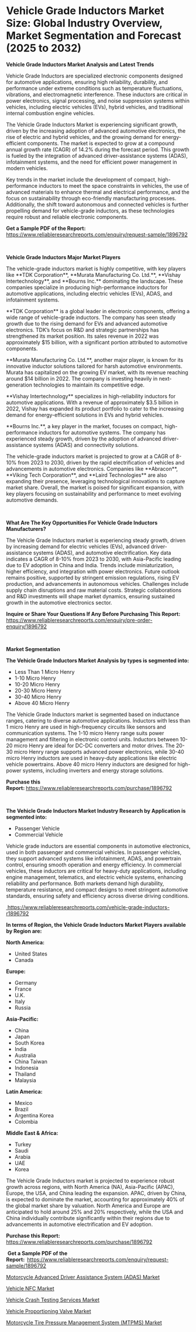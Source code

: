 <p><h1>Vehicle Grade Inductors Market Size: Global Industry Overview, Market Segmentation and Forecast (2025 to 2032)</h1></p><p><strong>Vehicle Grade Inductors Market Analysis and Latest Trends</strong></p>
<p><p>Vehicle Grade Inductors are specialized electronic components designed for automotive applications, ensuring high reliability, durability, and performance under extreme conditions such as temperature fluctuations, vibrations, and electromagnetic interference. These inductors are critical in power electronics, signal processing, and noise suppression systems within vehicles, including electric vehicles (EVs), hybrid vehicles, and traditional internal combustion engine vehicles.</p><p>The Vehicle Grade Inductors Market is experiencing significant growth, driven by the increasing adoption of advanced automotive electronics, the rise of electric and hybrid vehicles, and the growing demand for energy-efficient components. The market is expected to grow at a compound annual growth rate (CAGR) of 14.2% during the forecast period. This growth is fueled by the integration of advanced driver-assistance systems (ADAS), infotainment systems, and the need for efficient power management in modern vehicles.</p><p>Key trends in the market include the development of compact, high-performance inductors to meet the space constraints in vehicles, the use of advanced materials to enhance thermal and electrical performance, and the focus on sustainability through eco-friendly manufacturing processes. Additionally, the shift toward autonomous and connected vehicles is further propelling demand for vehicle-grade inductors, as these technologies require robust and reliable electronic components.</p></p>
<p><strong>Get a Sample PDF of the Report:&nbsp;</strong> <a href="https://www.reliableresearchreports.com/enquiry/request-sample/1896792?utm_campaign=8&utm_medium=2&utm_source=Github&utm_content=ia&utm_term=24012025&utm_id=vehicle-grade-inductors">https://www.reliableresearchreports.com/enquiry/request-sample/1896792</a></p>
<p>&nbsp;</p>
<p><strong>Vehicle Grade Inductors Major Market Players</strong></p>
<p><p>The vehicle-grade inductors market is highly competitive, with key players like **TDK Corporation**, **Murata Manufacturing Co. Ltd.**, **Vishay Intertechnology**, and **Bourns Inc.** dominating the landscape. These companies specialize in producing high-performance inductors for automotive applications, including electric vehicles (EVs), ADAS, and infotainment systems.</p><p>**TDK Corporation** is a global leader in electronic components, offering a wide range of vehicle-grade inductors. The company has seen steady growth due to the rising demand for EVs and advanced automotive electronics. TDK’s focus on R&D and strategic partnerships has strengthened its market position. Its sales revenue in 2022 was approximately $15 billion, with a significant portion attributed to automotive components.</p><p>**Murata Manufacturing Co. Ltd.**, another major player, is known for its innovative inductor solutions tailored for harsh automotive environments. Murata has capitalized on the growing EV market, with its revenue reaching around $14 billion in 2022. The company is investing heavily in next-generation technologies to maintain its competitive edge.</p><p>**Vishay Intertechnology** specializes in high-reliability inductors for automotive applications. With a revenue of approximately $3.5 billion in 2022, Vishay has expanded its product portfolio to cater to the increasing demand for energy-efficient solutions in EVs and hybrid vehicles.</p><p>**Bourns Inc.**, a key player in the market, focuses on compact, high-performance inductors for automotive systems. The company has experienced steady growth, driven by the adoption of advanced driver-assistance systems (ADAS) and connectivity solutions.</p><p>The vehicle-grade inductors market is projected to grow at a CAGR of 8-10% from 2023 to 2030, driven by the rapid electrification of vehicles and advancements in automotive electronics. Companies like **Abracon**, **Viking Tech Corporation**, and **Laird Technologies** are also expanding their presence, leveraging technological innovations to capture market share. Overall, the market is poised for significant expansion, with key players focusing on sustainability and performance to meet evolving automotive demands.</p></p>
<p>&nbsp;</p>
<p><strong>What Are The Key Opportunities For Vehicle Grade Inductors Manufacturers?</strong></p>
<p><p>The Vehicle Grade Inductors market is experiencing steady growth, driven by increasing demand for electric vehicles (EVs), advanced driver-assistance systems (ADAS), and automotive electrification. Key data indicates a CAGR of 8-10% from 2023 to 2030, with Asia-Pacific leading due to EV adoption in China and India. Trends include miniaturization, higher efficiency, and integration with power electronics. Future outlook remains positive, supported by stringent emission regulations, rising EV production, and advancements in autonomous vehicles. Challenges include supply chain disruptions and raw material costs. Strategic collaborations and R&D investments will shape market dynamics, ensuring sustained growth in the automotive electronics sector.</p></p>
<p><strong>Inquire or Share Your Questions If Any Before Purchasing This Report:</strong> <a href="https://www.reliableresearchreports.com/enquiry/pre-order-enquiry/1896792?utm_campaign=8&utm_medium=2&utm_source=Github&utm_content=ia&utm_term=24012025&utm_id=vehicle-grade-inductors">https://www.reliableresearchreports.com/enquiry/pre-order-enquiry/1896792</a></p>
<p>&nbsp;</p>
<p><strong>Market Segmentation</strong></p>
<p><strong>The Vehicle Grade Inductors Market Analysis by types is segmented into:</strong></p>
<p><ul><li>Less Than 1 Micro Henry</li><li>1-10 Micro Henry</li><li>10-20 Micro Henry</li><li>20-30 Micro Henry</li><li>30-40 Micro Henry</li><li>Above 40 Micro Henry</li></ul></p>
<p><p>The Vehicle Grade Inductors market is segmented based on inductance ranges, catering to diverse automotive applications. Inductors with less than 1 micro Henry are used in high-frequency circuits like sensors and communication systems. The 1-10 micro Henry range suits power management and filtering in electronic control units. Inductors between 10-20 micro Henry are ideal for DC-DC converters and motor drives. The 20-30 micro Henry range supports advanced power electronics, while 30-40 micro Henry inductors are used in heavy-duty applications like electric vehicle powertrains. Above 40 micro Henry inductors are designed for high-power systems, including inverters and energy storage solutions.</p></p>
<p><strong>Purchase this Report:&nbsp;</strong><a href="https://www.reliableresearchreports.com/purchase/1896792?utm_campaign=8&utm_medium=2&utm_source=Github&utm_content=ia&utm_term=24012025&utm_id=vehicle-grade-inductors">https://www.reliableresearchreports.com/purchase/1896792</a></p>
<p>&nbsp;</p>
<p><strong>The Vehicle Grade Inductors Market Industry Research by Application is segmented into:</strong></p>
<p><ul><li>Passenger Vehicle</li><li>Commercial Vehicle</li></ul></p>
<p><p>Vehicle grade inductors are essential components in automotive electronics, used in both passenger and commercial vehicles. In passenger vehicles, they support advanced systems like infotainment, ADAS, and powertrain control, ensuring smooth operation and energy efficiency. In commercial vehicles, these inductors are critical for heavy-duty applications, including engine management, telematics, and electric vehicle systems, enhancing reliability and performance. Both markets demand high durability, temperature resistance, and compact designs to meet stringent automotive standards, ensuring safety and efficiency across diverse driving conditions.</p></p>
<p><a href="https://www.reliableresearchreports.com/vehicle-grade-inductors-r1896792?utm_campaign=8&utm_medium=2&utm_source=Github&utm_content=ia&utm_term=24012025&utm_id=vehicle-grade-inductors">&nbsp;https://www.reliableresearchreports.com/vehicle-grade-inductors-r1896792</a></p>
<p><strong>In terms of Region, the Vehicle Grade Inductors Market Players available by Region are:</strong></p>
<p>
    <p> <strong> North America: </strong>
        <ul>
            <li>United States</li>
            <li>Canada</li>
        </ul>
        </p> 
    <p> <strong> Europe: </strong>
        <ul>
            <li>Germany</li>
            <li>France</li>
            <li>U.K.</li>
            <li>Italy</li>
            <li>Russia</li>
        </ul>
        </p> 
    <p> <strong> Asia-Pacific: </strong>
        <ul>
            <li>China</li>
            <li>Japan</li>
            <li>South Korea</li>
            <li>India</li>
            <li>Australia</li>
            <li>China Taiwan</li>
            <li>Indonesia</li>
            <li>Thailand</li>
            <li>Malaysia</li>
        </ul>
        </p> 
    <p> <strong> Latin America: </strong>
        <ul>
            <li>Mexico</li>
            <li>Brazil</li>
            <li>Argentina Korea</li>
            <li>Colombia</li>
        </ul>
        </p> 
    <p> <strong> Middle East & Africa: </strong>
        <ul>
            <li>Turkey</li>
            <li>Saudi</li>
            <li>Arabia</li>
            <li>UAE</li>
            <li>Korea</li>
        </ul>
    </p>
    </p>
<p><p>The Vehicle Grade Inductors market is projected to experience robust growth across regions, with North America (NA), Asia-Pacific (APAC), Europe, the USA, and China leading the expansion. APAC, driven by China, is expected to dominate the market, accounting for approximately 40% of the global market share by valuation. North America and Europe are anticipated to hold around 25% and 20% respectively, while the USA and China individually contribute significantly within their regions due to advancements in automotive electrification and EV adoption.</p></p>
<p><strong>Purchase this Report: </strong><a href="https://www.reliableresearchreports.com/purchase/1896792?utm_campaign=8&utm_medium=2&utm_source=Github&utm_content=ia&utm_term=24012025&utm_id=vehicle-grade-inductors">https://www.reliableresearchreports.com/purchase/1896792</a></p>
<p>&nbsp;<strong>Get a Sample PDF of the Report:&nbsp;&nbsp;</strong><a href="https://www.reliableresearchreports.com/enquiry/request-sample/1896792?utm_campaign=8&utm_medium=2&utm_source=Github&utm_content=ia&utm_term=24012025&utm_id=vehicle-grade-inductors">https://www.reliableresearchreports.com/enquiry/request-sample/1896792</a></p>
<p><strong></strong></p>
<p><p><a href="https://github.com/oliveroste6/Market-Research-Report-List-1/blob/main/motorcycle-advanced-driver-assistance-system-adas-market.md?utm_campaign=8&utm_medium=2&utm_source=Github&utm_content=ia&utm_term=24012025&utm_id=vehicle-grade-inductors">Motorcycle Advanced Driver Assistance System  (ADAS) Market</a></p><p><a href="https://github.com/NargisHussain432/Market-Research-Report-List-1/blob/main/vehicle-nfc-market.md?utm_campaign=8&utm_medium=2&utm_source=Github&utm_content=ia&utm_term=24012025&utm_id=vehicle-grade-inductors">Vehicle NFC Market</a></p><p><a href="https://github.com/FahadAhmed223/Market-Research-Report-List-1/blob/main/vehicle-crash-testing-services-market.md?utm_campaign=8&utm_medium=2&utm_source=Github&utm_content=ia&utm_term=24012025&utm_id=vehicle-grade-inductors">Vehicle Crash Testing Services Market</a></p><p><a href="https://github.com/angelajermaine/Market-Research-Report-List-5/blob/main/vehicle-proportioning-valve-market.md?utm_campaign=8&utm_medium=2&utm_source=Github&utm_content=ia&utm_term=24012025&utm_id=vehicle-grade-inductors">Vehicle Proportioning Valve Market</a></p><p><a href="https://github.com/sherikacas30/Market-Research-Report-List-1/blob/main/motorcycle-tire-pressure-management-system-mtpms-market.md?utm_campaign=8&utm_medium=2&utm_source=Github&utm_content=ia&utm_term=24012025&utm_id=vehicle-grade-inductors">Motorcycle Tire Pressure Management System  (MTPMS) Market</a></p></p>